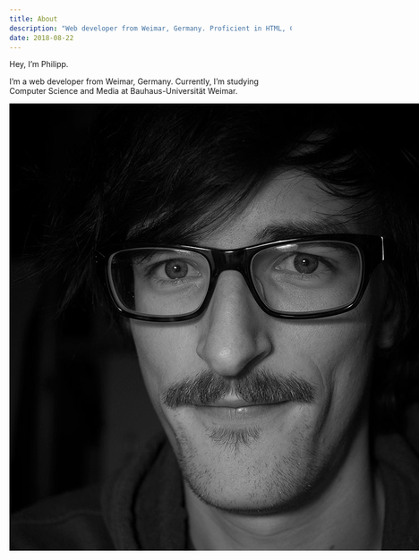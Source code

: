 ```yaml
---
title: About
description: "Web developer from Weimar, Germany. Proficient in HTML, CSS and JavaScript."
date: 2018-08-22
---
```

Hey, I’m Philipp.

I’m a web developer from Weimar, Germany. Currently, I’m studying Computer Science and Media at Bauhaus-Universität Weimar.

<p class="marginalia">
  <img src="/img/me.jpg" alt ="Portrait of the author" style="position: absolute;">
</p>

In summer, I will start a job as a frontend developer at SendCloud and move to Eindhoven in the Netherlands.


I primarily write HTML, CSS, and JavaScript with a focus on accessibility. Find more details in my [CV](/cv).

---

This site is hosted on [Uberspace](https://uberspace.de/) and built with [Eleventy](https://www.11ty.io).

All content is licensed under [CC BY-SA](https://creativecommons.org/licenses/by-sa/4.0/) unless otherwise stated.

Write love/hate mail to [{{ metadata.author.mail }}](mailto:{{ metadata.author.mail }}).
